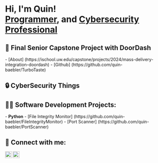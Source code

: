 <h1>Hi, I'm Quin! <br/><a href="https://github.com/quin-baebler">Programmer</a>, and <a href="www.linkedin.com/in/
quin-baebler">Cybersecurity Professional</a></h1>

<h2>📖 Final Senior Capstone Project with DoorDash </h2>
- [About] (https://ischool.uw.edu/capstone/projects/2024/mass-delivery-integration-doordash)
- [Github] (https://github.com/quin-baebler/TurboTaste)
<h2>🔒 CyberSecurity Things </h2>
<h2>👨‍💻 Software Development Projects:</h2>
- <b>Python</b>
   - [File Integrity Monitor] (https://github.com/quin-baebler/FileIntegrityMonitor)
   - [Port Scanner] (https://github.com/quin-baebler/PortScanner)



<h2> 🤳 Connect with me:</h2>

[<img align="left" alt="QuinBaebler | LinkedIn" width="22px" src="https://cdn.jsdelivr.net/npm/simple-icons@v3/icons/linkedin.svg" />][linkedin]
[<img align="left" alt="QuinBaebler | LinkedIn" width="22px" src="https://cdn.jsdelivr.net/npm/simple-icons@3.13.0/icons/gmail.svg" />][gmail]


[linkedin]: "www.linkedin.com/in/quin-baebler"
[gmail]: "qbaebler19@gmail.com"



<!--
**quin-baebler/quin-baebler** is a ✨ _special_ ✨ repository because its `README.md` (this file) appears on your GitHub profile.

Here are some ideas to get you started:

- 🔭 I’m currently working on ...
- 🌱 I’m currently learning ...
- 👯 I’m looking to collaborate on ...
- 🤔 I’m looking for help with ...
- 💬 Ask me about ...
- 📫 How to reach me: ...
- 😄 Pronouns: ...
- ⚡ Fun fact: ...
-->
